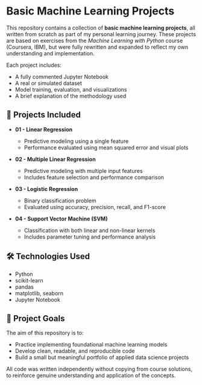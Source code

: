 # Basic Machine Learning Projects

This repository contains a collection of **basic machine learning projects**, all written from scratch as part of my personal learning journey. These projects are based on exercises from the *Machine Learning with Python* course (Coursera, IBM), but were fully rewritten and expanded to reflect my own understanding and implementation.

Each project includes:
- A fully commented Jupyter Notebook
- A real or simulated dataset
- Model training, evaluation, and visualizations
- A brief explanation of the methodology used

## 📁 Projects Included

- **01 - Linear Regression**
  - Predictive modeling using a single feature
  - Performance evaluated using mean squared error and visual plots

- **02 - Multiple Linear Regression**
  - Predictive modeling with multiple input features
  - Includes feature selection and performance comparison

- **03 - Logistic Regression**
  - Binary classification problem
  - Evaluated using accuracy, precision, recall, and F1-score

- **04 - Support Vector Machine (SVM)**
  - Classification with both linear and non-linear kernels
  - Includes parameter tuning and performance analysis

## 🛠️ Technologies Used
- Python
- scikit-learn
- pandas
- matplotlib, seaborn
- Jupyter Notebook

## 🎯 Project Goals
The aim of this repository is to:
- Practice implementing foundational machine learning models
- Develop clean, readable, and reproducible code
- Build a small but meaningful portfolio of applied data science projects

All code was written independently without copying from course solutions, to reinforce genuine understanding and application of the concepts.
